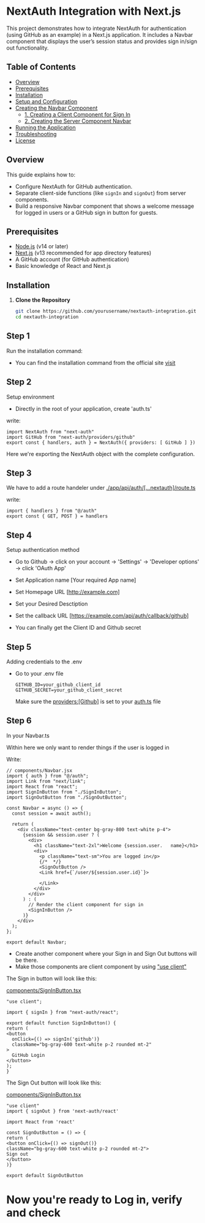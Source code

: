# NextAuth Integration with Next.js

This project demonstrates how to integrate NextAuth for authentication (using GitHub as an example) in a Next.js application. It includes a Navbar component that displays the user’s session status and provides sign in/sign out functionality.

## Table of Contents

- [Overview](#overview)
- [Prerequisites](#prerequisites)
- [Installation](#installation)
- [Setup and Configuration](#setup-and-configuration)
- [Creating the Navbar Component](#creating-the-navbar-component)
  - [1. Creating a Client Component for Sign In](#1-creating-a-client-component-for-sign-in)
  - [2. Creating the Server Component Navbar](#2-creating-the-server-component-navbar)
- [Running the Application](#running-the-application)
- [Troubleshooting](#troubleshooting)
- [License](#license)

## Overview

This guide explains how to:

- Configure NextAuth for GitHub authentication.
- Separate client-side functions (like `signIn` and `signOut`) from server components.
- Build a responsive Navbar component that shows a welcome message for logged in users or a GitHub sign in button for guests.

## Prerequisites

- [Node.js](https://nodejs.org/) (v14 or later)
- [Next.js](https://nextjs.org/) (v13 recommended for app directory features)
- A GitHub account (for GitHub authentication)
- Basic knowledge of React and Next.js

## Installation

1. **Clone the Repository**

   ```bash
   git clone https://github.com/yourusername/nextauth-integration.git
   cd nextauth-integration

## Step 1

Run the installation command:

- You can find the installation command from the official site [visit](https://authjs.dev/reference/nextjs)


## Step 2

Setup environment 

- Directly in the root of your application, create 'auth.ts'

write: 

    
    import NextAuth from "next-auth"
    import GitHub from "next-auth/providers/github"
    export const { handlers, auth } = NextAuth({ providers: [ GitHub ] })

Here we're exporting the NextAuth object with the complete configuration.

## Step 3

We have to add a route handeler under [./app/api/auth/[...nextauth]/route.ts]()



write: 

     
    import { handlers } from "@/auth"
    export const { GET, POST } = handlers

## Step 4

Setup authentication method

- Go to Github -> click on your account -> 'Settings' -> 'Developer options' -> click 'OAuth App' 

- Set Application name [Your required App name]
- Set Homepage URL [http://example.com]
- Set your Desired Desctiption
- Set the callback URL [https://example.com/api/auth/callback/github]
 - You can finally get the Client ID and Github secret

 ## Step 5
Adding credentials to the .env 

- Go to your .env file 

      GITHUB_ID=your_github_client_id
      GITHUB_SECRET=your_github_client_secret

  Make sure the [providers:[Github]]() is set to your [auth.ts]() file

## Step 6

In your Navbar.ts

Within here we only want to render things if the user is logged in

Write:

    // components/Navbar.jsx
    import { auth } from "@/auth";
    import Link from "next/link";
    import React from "react";
    import SignInButton from "./SignInButton";
    import SignOutButton from "./SignOutButton";

    const Navbar = async () => {
      const session = await auth();

      return (
        <div className="text-center bg-gray-800 text-white p-4">
          {session && session.user ? (
            <div>
              <h1 className="text-2xl">Welcome {session.user.   name}</h1>
              <div>
                <p className="text-sm">You are logged in</p>
                {/*  */}
                <SignOutButton />
                <Link href={`/user/${session.user.id}`}>
                  
                </Link>
              </div>
            </div>
          ) : (
            // Render the client component for sign in
            <SignInButton />
          )}
        </div>
      );
    };

    export default Navbar;


- Create another component where your Sign in and Sign Out buttons will be there.
- Make those components are client component by using ["use client"]()


The Sign in button will look like this:

[components/SignInButton.tsx]()

    "use client";

    import { signIn } from "next-auth/react";

    export default function SignInButton() {
    return (
    <button
      onClick={() => signIn('github')}
      className="bg-gray-600 text-white p-2 rounded mt-2"
    >
      GitHub Login
    </button>
    );
    }

  The Sign Out button will look like this:

  [components/SignInButton.tsx]()

    "use client"
    import { signOut } from 'next-auth/react'

    import React from 'react'

    const SignOutButton = () => {
    return (
    <button onClick={() => signOut()}
    className="bg-gray-600 text-white p-2 rounded mt-2">
    Sign out
    </button>
    )}

    export default SignOutButton

# Now you're ready to Log in, verify and check